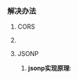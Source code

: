 ### 解决办法

1.  CORS

   1. 

2. JSONP

   1. **jsonp实现原理**: <script>标签不受浏览器同源策略的影响,允许跨域引用资源。因此可以通过动态创建script标签,然后利用src属性进行跨域。
      **JSONP实现方式**: 动态创建script标签,通过回调函数处理请求结果
      **JSONP的优点**:
        1)可以跨域
        2)兼容性好
      **JSONP的缺点**:
        1)只能支持GET请求,JSONP在调用失败时不会返回各种HTTP状态码
        2)安全性。如果提供JSONP的服务被人控制,那么所有调用这个JSONP的网站都存在漏洞。
      下面是通过JSONP调用百度搜索的例子:

   2. JQ

      1. ```js
          $.ajax({
                     type:"GET",
                     url:"http://www.xxx.com/getMySeat", //访问的链接
                     dataType:"jsonp",  //数据格式设置为jsonp
                     success:function(data){  //成功的回调函数
                         alert(data);
                     },
                     error: function (e) {
                         alert("error");
                     }
                 });
         ```

         

3. nginx反向代理

4. 配置vue-cli生成的文件实现代理